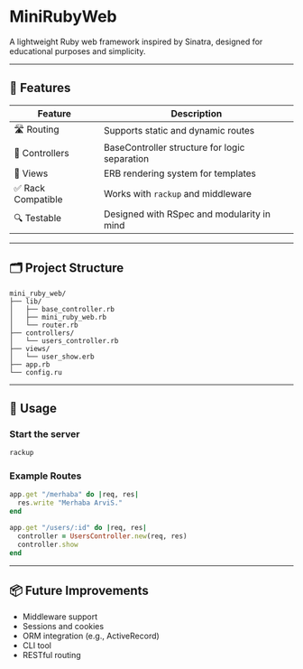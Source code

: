 # MiniRubyWeb

A lightweight Ruby web framework inspired by Sinatra, designed for educational purposes and simplicity.

---

## 🚀 Features

| Feature              | Description                                |
|----------------------|--------------------------------------------|
| 🛣️ Routing           | Supports static and dynamic routes         |
| 🧭 Controllers        | BaseController structure for logic separation |
| 🧾 Views              | ERB rendering system for templates         |
| ✅ Rack Compatible    | Works with `rackup` and middleware         |
| 🔍 Testable           | Designed with RSpec and modularity in mind |

---

## 🗂️ Project Structure

```
mini_ruby_web/
├── lib/
│   ├── base_controller.rb
│   ├── mini_ruby_web.rb
│   └── router.rb
├── controllers/
│   └── users_controller.rb
├── views/
│   └── user_show.erb
├── app.rb
└── config.ru
```

---

## 🔧 Usage

### Start the server

```bash
rackup
```

### Example Routes

```ruby
app.get "/merhaba" do |req, res|
  res.write "Merhaba ArviS."
end

app.get "/users/:id" do |req, res|
  controller = UsersController.new(req, res)
  controller.show
end
```

---

## 📦 Future Improvements

- Middleware support
- Sessions and cookies
- ORM integration (e.g., ActiveRecord)
- CLI tool
- RESTful routing